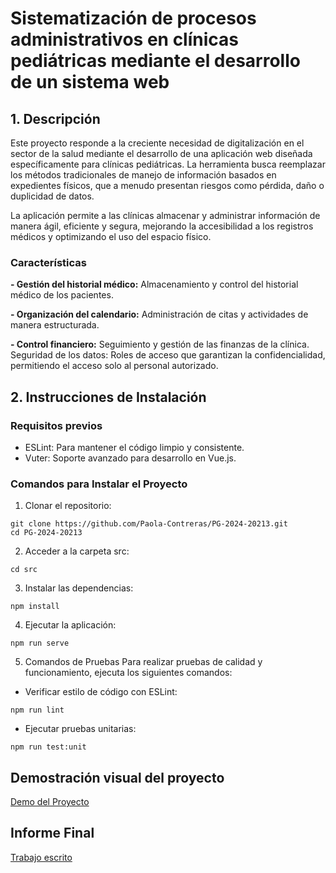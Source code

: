 # Sistematización de procesos administrativos en clínicas pediátricas mediante el desarrollo de un sistema web

## 1. Descripción
Este proyecto responde a la creciente necesidad de digitalización en el sector de la salud mediante el desarrollo de una aplicación web diseñada específicamente para clínicas pediátricas. La herramienta busca reemplazar los métodos tradicionales de manejo de información basados en expedientes físicos, que a menudo presentan riesgos como pérdida, daño o duplicidad de datos.

La aplicación permite a las clínicas almacenar y administrar información de manera ágil, eficiente y segura, mejorando la accesibilidad a los registros médicos y optimizando el uso del espacio físico.

### Características
**- Gestión del historial médico:** Almacenamiento y control del historial médico de los pacientes.


**- Organización del calendario:** Administración de citas y actividades de manera estructurada.


**- Control financiero:** Seguimiento y gestión de las finanzas de la clínica.
Seguridad de los datos: Roles de acceso que garantizan la confidencialidad, permitiendo el acceso solo al personal autorizado.

## 2. Instrucciones de Instalación

### Requisitos previos
- ESLint: Para mantener el código limpio y consistente.
- Vuter: Soporte avanzado para desarrollo en Vue.js.


### Comandos para Instalar el Proyecto
  1. Clonar el repositorio:
  ```
  git clone https://github.com/Paola-Contreras/PG-2024-20213.git
  cd PG-2024-20213
  ```
  
  2. Acceder a la carpeta src:
  ```
  cd src
  ```
  
  3. Instalar las dependencias:
  ```
  npm install
  ```
  
  4. Ejecutar la aplicación:
  ```
  npm run serve
  ```
  
  5. Comandos de Pruebas
  Para realizar pruebas de calidad y funcionamiento, ejecuta los siguientes comandos:
  
  - Verificar estilo de código con ESLint:
  ```
  npm run lint
  ```
  
  - Ejecutar pruebas unitarias:
  ```
  npm run test:unit
  ```

## Demostración visual del proyecto
[Demo del Proyecto](https://github.com/Paola-Contreras/PG-2024-20213/tree/main/demo)

## Informe Final
[Trabajo escrito](https://github.com/Paola-Contreras/PG-2024-20213/tree/main/docs)
